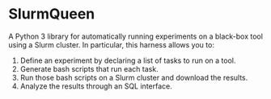 # SlurmQueen
A Python 3 library for automatically running experiments on a black-box tool using a Slurm cluster.
In particular, this harness allows you to:
 1. Define an experiment by declaring a list of tasks to run on a tool.
 2. Generate bash scripts that run each task.
 3. Run those bash scripts on a Slurm cluster and download the results.
 4. Analyze the results through an SQL interface.
